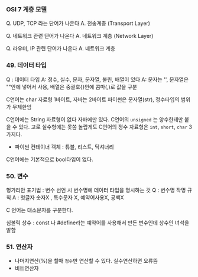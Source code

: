 


### OSI 7 계층 모델
Q. UDP, TCP 라는 단어가 나온다 
A. 전송계층 (Transport Layer)

Q. 네트워크 관련 단어가 나온다
A. 네트워크 계층 (Network Layer)

Q. 라우터, IP 관련 단어가 나온다
A. 네트워크 계층


### 49. 데이터 타입
Q : 데이터 타입
A: 정수, 실수, 문자, 문자열, 불린, 배열이 있다
A: 문자는 '', 문자열은 ""안에 넣어서 사용, 배열은 중괄호{}안에 콤마(,)로 값을 구분

C언어는 char 자료형 1바이트, 자바는 2바이트
파이썬은 문자열(str), 정수타입의 범위가 무제한임

C언어에는 String 자료형이 없다 자바에만 있다.
C언어의 `unsigned` 는 양수한테만 붙을 수 있다. 고로 실수형에는 못씀
놀랍게도 C언어의 정수 자료형은 `int`, `short`, `char` 3가지다. 
- 파이썬 컨테이너 객체 : 튜블, 리스트, 딕셔너리

C언어에는 기본적으로 bool타입이 없다.

### 50. 변수
헝가리안 표기법 : 변수 선언 시 변수명에 데이터 타입을 명시하는 것
Q : 변수명 작명 규칙
A : 첫글자 숫자X , 특수문자 X, 예약어사용X, 공백X

C 언어는 대소문자를 구분한다.

심볼릭 상수 :  const 나 #define라는 예약어를 사용해서 만든 변수인데 상수인 녀석을 말함


### 51. 연산자
- 나머지연산(%)을 할때 `정수`만 연산할 수 있다. 실수연산하면 오류뜸
- 비트연산자
